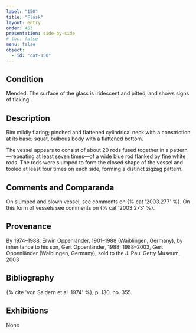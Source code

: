 ```yaml
---
label: "150"
title: "Flask"
layout: entry
order: 463
presentation: side-by-side
# toc: false
menu: false
object:
  - id: "cat-150"
---
```


## Condition

Mended. The surface of the glass is iridescent and pitted, and shows signs of flaking.

## Description

Rim mildly flaring; pinched and flattened cylindrical neck with a constriction at its base; squat, bulbous body with a flattened bottom.

The vessel appears to consist of about 20 rods fused together in a pattern—repeating at least seven times—of a wide blue rod flanked by fine white rods. The rods were slumped to form the closed shape of the vessel and tooled at least four times on each side, forming a distinct zigzag pattern.

## Comments and Comparanda

On slumped and blown vessel, see comments on {% cat '2003.277' %}. On this form of vessels see comments on {% cat '2003.273' %}.

## Provenance

By 1974–1988, Erwin Oppenländer, 1901–1988 (Waiblingen, Germany), by inheritance to his son, Gert Oppenländer, 1988; 1988–2003, Gert Oppenländer (Waiblingen, Germany), sold to the J. Paul Getty Museum, 2003

## Bibliography

{% cite 'von Saldern et al. 1974' %}, p. 130, no. 355.

## Exhibitions

None
